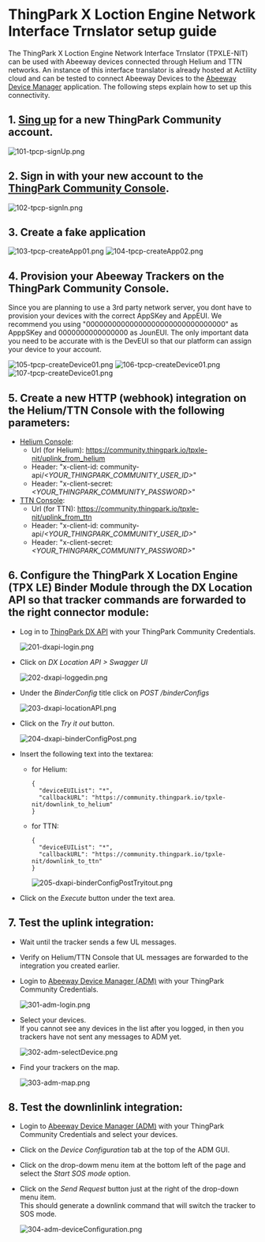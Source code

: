 # ThingPark X Loction Engine Network Interface Trnslator setup guide

The ThingPark X Loction Engine Network Interface Trnslator (TPXLE-NIT) can be used with Abeeway devices connected through Helium and TTN networks.
An instance of this interface translator is already hosted at Actility cloud and can be tested to connect Abeeway Devices to the [Abeeway Device Manager][3] application.
The following steps explain how to set up this connectivity.

## 1. [Sing up][1] for a new ThingPark Community account.

![101-tpcp-signUp.png](images/101-tpcp-signUp.png)

## 2. Sign in with your new account to the [ThingPark Community Console][2].

![102-tpcp-signIn.png](images/102-tpcp-signIn.png)

## 3. Create a fake application

![103-tpcp-createApp01.png](images/103-tpcp-createApp01.png)
![104-tpcp-createApp02.png](images/104-tpcp-createApp02.png)

## 4. Provision your Abeeway Trackers on the ThingPark Community Console.   
Since you are planning to use a 3rd party network server, you dont have to provision your devices with the correct AppSKey and AppEUI. We recommend you using "00000000000000000000000000000000" as ApppSKey and 0000000000000000 as JounEUI. The only important data you need to be accurate with is the DevEUI so that our platform can assign your device to your account.

![105-tpcp-createDevice01.png](images/105-tpcp-createDevice01.png)
![106-tpcp-createDevice01.png](images/106-tpcp-createDevice02.png)
![107-tpcp-createDevice01.png](images/107-tpcp-createDevice03.png)

## 5. Create a new HTTP (webhook) integration on the Helium/TTN Console with the following parameters:
  - [Helium Console][4]: 
    - Url (for Helium): https://community.thingpark.io/tpxle-nit/uplink_from_helium
    - Header: "x-client-id: community-api/*<YOUR_THINGPARK_COMMUNITY_USER_ID>*"
    - Header: "x-client-secret: *<YOUR_THINGPARK_COMMUNITY_PASSWORD>*"
  - [TTN Console][5]: 
    - Url (for TTN): https://community.thingpark.io/tpxle-nit/uplink_from_ttn
    - Header: "x-client-id: community-api/*<YOUR_THINGPARK_COMMUNITY_USER_ID>*"
    - Header: "x-client-secret: *<YOUR_THINGPARK_COMMUNITY_PASSWORD>*"
 
## 6. Configure the ThingPark X Location Engine (TPX LE) Binder Module through the DX Location API so that tracker commands are forwarded to the right connector module:
  - Log in to [ThingPark DX API][6] with your ThingPark Community Credentials.

    ![201-dxapi-login.png](images/201-dxapi-login.png)

  - Click on *DX Location API > Swagger UI*

    ![202-dxapi-loggedin.png](images/202-dxapi-loggedin.png)

  - Under the *BinderConfig* title click on *POST /binderConfigs*

    ![203-dxapi-locationAPI.png](images/203-dxapi-locationAPI.png)  

  - Click on the *Try it out* button.

    ![204-dxapi-binderConfigPost.png](images/204-dxapi-binderConfigPost.png)

  - Insert the following text into the textarea:
    - for Helium:
        ```
        {
          "deviceEUIList": "*",
          "callbackURL": "https://community.thingpark.io/tpxle-nit/downlink_to_helium"
        }
        ```
    - for TTN:
      ```
      {
        "deviceEUIList": "*",
        "callbackURL": "https://community.thingpark.io/tpxle-nit/downlink_to_ttn"
      }
      ```
      ![205-dxapi-binderConfigPostTryitout.png](images/205-dxapi-binderConfigPostTryitout.png)

  - Click on the *Execute* button under the text area.  

## 7. Test the uplink integration:
  - Wait until the tracker sends a few UL messages.
  - Verify on Helium/TTN Console that UL messages are forwarded to the integration you created earlier.
  - Login to [Abeeway Device Manager (ADM)][3] with your ThingPark Community Credentials.

    ![301-adm-login.png](images/301-adm-login.png) 

  - Select your devices.  
    If you cannot see any devices in the list after you logged, in then you trackers have not sent any messages to ADM yet. 

    ![302-adm-selectDevice.png](images/302-adm-selectDevice.png)

  - Find your trackers on the map.

    ![303-adm-map.png](images/303-adm-map.png)

## 8. Test the downlinlink integration:
  - Login to [Abeeway Device Manager (ADM)][3] with your ThingPark Community Credentials and select your devices.
  - Click on the *Device Configuration* tab at the top of the ADM GUI.
  - Click on the drop-dowm menu item at the bottom left of the page and select the *Start SOS mode* option.
  - Click on the *Send Request* button just at the right of the drop-down menu item.  
    This should generate a downlink command that will switch the tracker to SOS mode.
      
    ![304-adm-deviceConfiguration.png](images/304-adm-deviceConfiguration.png)


[1]: https://community.thingpark.org/
[2]: https://community.thingpark.io/
[3]: https://dev1.thingpark.com/thingpark/abeewayDeviceAnalyzer/index.php?dxprofile=community
[4]: https://console.helium.com/welcome
[5]: https://console.cloud.thethings.network/
[6]: https://dx-api.thingpark.io/getstarted/#/

